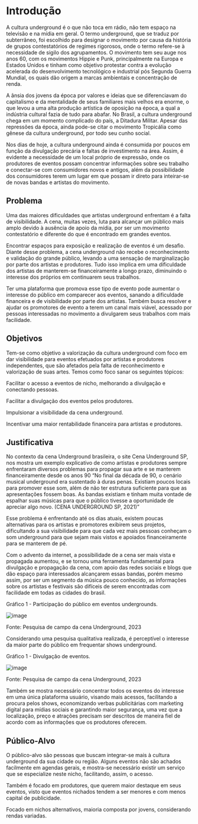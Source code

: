 # Introdução

A cultura underground é o que não toca em rádio, não tem espaço na televisão e na mídia em geral. O termo underground, que se traduz por subterrâneo, foi escolhido para designar o movimento por causa da história de grupos contestatórios de regimes rigorosos, onde o termo refere-se à necessidade de sigilo dos agrupamentos. O movimento tem seu auge nos anos 60, com os movimentos Hippie e Punk, principalmente na Europa e Estados Unidos e tinham como objetivo protestar contra a evolução acelerada do desenvolvimento tecnológico e industrial pós Segunda Guerra Mundial, os quais dão origem a marcas ambientais e concentração de renda.  

A ânsia dos jovens da época por valores e ideias que se diferenciavam do capitalismo e da mentalidade de seus familiares mais velhos era enorme, o que levou a uma alta produção artística de oposição na época, a qual a indústria cultural fazia de tudo para abafar. No Brasil, a cultura underground chega em um momento complicado do país, a Ditadura Militar. Apesar das repressões da época, ainda pode-se citar o movimento Tropicália como gênese da cultura underground, por todo seu cunho social. 

Nos dias de hoje, a cultura underground ainda é consumida por poucos em função da divulgação precária e faltas de investimento na área. Assim, é evidente a necessidade de um local próprio de expressão, onde os produtores de eventos possam concentrar informações sobre seu trabalho e conectar-se com consumidores novos e antigos, além da possibilidade dos consumidores terem um lugar em que possam ir direto para inteirar-se de novas bandas e artistas do movimento. 

## Problema

Uma das maiores dificuldades que artistas underground enfrentam é a falta de visibilidade. A cena, muitas vezes, luta para alcançar um público mais amplo devido à ausência de apoio da mídia, por ser um movimento contestatório e diferente do que é encontrado em grandes eventos.   

Encontrar espaços para exposição e realização de eventos é um desafio. Diante desse problema, a cena underground não recebe o reconhecimento e validação do grande público, levando a uma sensação de marginalização por parte dos artistas e produtores. Tudo isso implica em uma dificuldade dos artistas de manterem-se financeiramente a longo prazo, diminuindo o interesse dos próprios em continuarem seus trabalhos. 

Ter uma plataforma que promova esse tipo de evento pode aumentar o interesse do público em comparecer aos eventos, sanando a dificuldade financeira e de visibilidade por parte dos artistas. Também busca resolver e ajudar os promotores de evento a terem um canal mais viável, acessado por pessoas interessadas no movimento a divulgarem seus trabalhos com mais facilidade.

## Objetivos

Tem-se como objetivo a valorização da cultura underground com foco em dar visibilidade para eventos efetuados por artistas e produtores independentes, que são afetados pela falta de reconhecimento e valorização de suas artes. Temos como foco sanar os seguintes tópicos: 

Facilitar o acesso a eventos de nicho, melhorando a divulgação e  
conectando pessoas. 

Facilitar a divulgação dos eventos pelos produtores.  

Impulsionar a visibilidade da cena underground.  

Incentivar uma maior rentabilidade financeira para artistas e produtores. 

## Justificativa

No contexto da cena Underground brasileira, o site Cena Underground SP, nos mostra um exemplo explicativo de como artistas e produtores sempre enfrentaram diversos problemas para propagar sua arte e se manterem financeiramente desde os anos 90 
                                    “No final da década de 90, o cenário musical underground era sustentado à duras penas. Existiam poucos locais para promover esse som, além de não ter estrutura suficiente para que as apresentações fossem boas. As bandas existiam e tinham muita vontade de espalhar suas músicas para que o público tivesse a oportunidade de apreciar algo novo. (CENA UNDERGROUND SP, 2021)” 

Esse problema é enfrentando até os dias atuais, existem poucas alternativas para os artistas e promotores exibirem seus projetos, dificultando a sua visibilidade para que cada vez mais pessoas conheçam o som underground para que sejam mais vistos e apoiados financeiramente para se manterem de pé. 

Com o advento da internet, a possibilidade de a cena ser mais vista e propagada aumentou, e se tornou uma ferramenta fundamental para divulgação e propagação da cena, com apoio das redes sociais e blogs que dão espaço para interessados alcançarem essas bandas, porém mesmo assim, por ser um segmento da música pouco conhecido, as informações sobre os artistas e festivais são difíceis de serem encontradas com facilidade em todas as cidades do brasil. 

 

Gráfico 1 - Participação do público em eventos undergrounds. 

![image](https://github.com/ICEI-PUC-Minas-PMV-ADS/PMV-ADS-2023-2-E1-ProjMapaDoUnderground/assets/144811063/9337c18b-fac3-45ed-b4a3-9338c69183f6)

Fonte: Pesquisa de campo da cena Underground, 2023 

Considerando uma pesquisa qualitativa realizada, é perceptível o interesse da maior parte do público em frequentar shows underground. 

 

 Gráfico 1 - Divulgação de eventos. 

![image](https://github.com/ICEI-PUC-Minas-PMV-ADS/PMV-ADS-2023-2-E1-ProjMapaDoUnderground/assets/144811063/4afd6669-aad9-4924-81b2-a9b245f0aff0)


Fonte: Pesquisa de campo da cena Underground, 2023 

 

Também se mostra necessário concentrar todos os eventos do interesse em uma única plataforma usuário, visando mais acessos, facilitando a procura pelos shows, economizando verbas publicitárias com marketing digital para mídias sociais e garantindo maior segurança, uma vez que a localização, preço e atrações precisam ser descritos de maneira fiel de acordo com as informações que os produtores oferecem. 

## Público-Alvo

O público-alvo são pessoas que buscam integrar-se mais à cultura underground da sua cidade ou região. Alguns eventos não são achados facilmente em agendas gerais, e mostra-se necessário existir um serviço que se especialize neste nicho, facilitando, assim, o acesso.  

Também é focado em produtores, que querem maior destaque em seus eventos, visto que eventos nichados tendem a ser menores e com menos capital de publicidade. 

Focado em nichos alternativos, maioria composta por jovens, considerando rendas variadas. 

